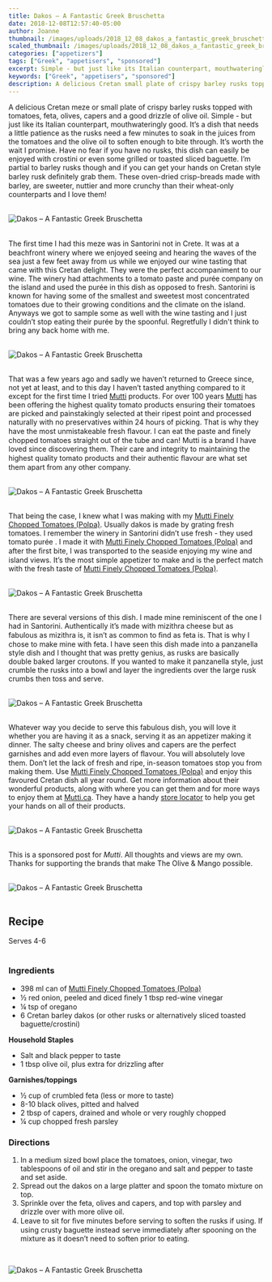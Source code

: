 ```yaml
---
title: Dakos – A Fantastic Greek Bruschetta
date: 2018-12-08T12:57:40-05:00
author: Joanne
thumbnail: /images/uploads/2018_12_08_dakos_a_fantastic_greek_bruschetta_1.jpg
scaled_thumbnail: /images/uploads/2018_12_08_dakos_a_fantastic_greek_bruschetta_0.jpg
categories: ["appetizers"]
tags: ["Greek", "appetisers", "sponsored"]
excerpt: Simple - but just like its Italian counterpart, mouthwateringly good.
keywords: ["Greek", "appetisers", "sponsored"]
description: A delicious Cretan small plate of crispy barley rusks topped with tomatoes, feta, olives, capers and a good drizzle of olive oil. Simple - but just like its Italian counterpart, mouthwateringly good.
---
```


A delicious Cretan meze or small plate of crispy barley rusks topped with tomatoes, feta, olives, capers and a good drizzle of olive oil. Simple - but just like its Italian counterpart, mouthwateringly good. It’s a dish that needs a little patience as the rusks need a few minutes to soak in the juices from the tomatoes and the olive oil to soften enough to bite through. It’s worth the wait I promise. Have no fear if you have no rusks, this dish can easily be enjoyed with crostini or even some grilled or toasted sliced baguette. I’m partial to barley rusks though and if you can get your hands on Cretan style barley rusk deﬁnitely grab them. These oven-dried crisp-breads made with barley, are sweeter, nuttier and more crunchy than their wheat-only counterparts and I love them!
</br>
</br>

![Dakos – A Fantastic Greek Bruschetta](/images/uploads/2018_12_08_dakos_a_fantastic_greek_bruschetta_2.jpg)
</br>
</br>

The ﬁrst time I had this meze was in Santorini not in Crete. It was at a beachfront winery where we enjoyed seeing and hearing the waves of the sea just a few feet away from us while we enjoyed our wine tasting that came with this Cretan delight. They were the perfect accompaniment to our wine. The winery had attachments to a tomato paste and purée company on the island and used the purée in this dish as opposed to fresh. Santorini is known for having some of the smallest and sweetest most concentrated tomatoes due to their growing conditions and the climate on the island. Anyways we got to sample some as well with the wine tasting and I just couldn’t stop eating their purée by the spoonful. Regretfully I didn't think to bring any back home with me.
</br>
</br>

![Dakos – A Fantastic Greek Bruschetta](/images/uploads/2018_12_08_dakos_a_fantastic_greek_bruschetta_3.jpg)
</br>
</br>

That was a few years ago and sadly we haven’t returned to Greece since, not yet at least, and to this day I haven’t tasted anything compared to it except for the first time I tried [Mutti](https://www.mutti-parma.com/can-en/mutti-tomatoes) products. For over 100 years [Mutti](https://www.mutti-parma.com/can-en/mutti-tomatoes) has been offering the highest quality tomato products ensuring their tomatoes are picked and painstakingly selected at their ripest point and processed naturally with no preservatives within 24 hours of picking. That is why they have the most unmistakeable fresh ﬂavour. I can eat the paste and finely chopped tomatoes straight out of the tube and can! Mutti is a brand I have loved since discovering them. Their care and integrity to maintaining the highest quality tomato products and their authentic ﬂavour are what set them apart from any other company.
</br>
</br>

![Dakos – A Fantastic Greek Bruschetta](/images/uploads/2018_12_08_dakos_a_fantastic_greek_bruschetta_4.jpg)
</br>
</br>

That being the case, I knew what I was making with my [Mutti Finely Chopped Tomatoes (Polpa)](https://www.mutti-parma.com/can-en/products/finely-chopped-tomatoes/finely-chopped-tomatoes). Usually dakos is made by grating fresh tomatoes. I remember the winery in Santorini didn’t use fresh - they used tomato purée . I made it with [Mutti Finely Chopped Tomatoes (Polpa)](https://www.mutti-parma.com/can-en/products/finely-chopped-tomatoes/finely-chopped-tomatoes) and after the ﬁrst bite, I was transported to the seaside enjoying my wine and island views. It’s the most simple appetizer to make and is the perfect match with the fresh taste of [Mutti Finely Chopped Tomatoes (Polpa)](https://www.mutti-parma.com/can-en/products/finely-chopped-tomatoes/finely-chopped-tomatoes).
</br>
</br>

![Dakos – A Fantastic Greek Bruschetta](/images/uploads/2018_12_08_dakos_a_fantastic_greek_bruschetta_5.jpg)
</br>
</br>

There are several versions of this dish. I made mine reminiscent of the one I had in Santorini. Authentically it’s made with mizithra cheese but as fabulous as mizithra is, it isn’t as common to ﬁnd as feta is. That is why I chose to make mine with feta. I have seen this dish made into a panzanella style dish and I thought that was pretty genius, as rusks are basically double baked larger croutons. If you wanted to make it panzanella style, just crumble the rusks into a bowl and layer the ingredients over the large rusk crumbs then toss and serve.
</br>
</br>

![Dakos – A Fantastic Greek Bruschetta](/images/uploads/2018_12_08_dakos_a_fantastic_greek_bruschetta_6.jpg)
</br>
</br>

Whatever way you decide to serve this fabulous dish, you will love it whether you are having it as a snack, serving it as an appetizer making it dinner. The salty cheese and briny olives and capers are the perfect garnishes and add even more layers of ﬂavour. You will absolutely love them. Don’t let the lack of fresh and ripe, in-season tomatoes stop you from making them. Use [Mutti Finely Chopped Tomatoes (Polpa)](https://www.mutti-parma.com/can-en/products/finely-chopped-tomatoes/finely-chopped-tomatoes)
 and enjoy this favoured Cretan dish all year round. Get more information about their wonderful products, along with where you can get them and for more ways to enjoy them at [Mutti.ca](https://www.mutti-parma.com/can-en/#!/our-tomato-fields-and-your-kitchen). They have a handy [store locator](https://www.mutti-parma.com/can-en/store-locator) to help you get your hands on all of their products.
</br>
</br>

![Dakos – A Fantastic Greek Bruschetta](/images/uploads/2018_12_08_dakos_a_fantastic_greek_bruschetta_7.jpg)
</br>
</br>

This is a sponsored post for _Mutti_. All thoughts and views are my own. Thanks for supporting the brands that make The Olive & Mango possible.
</br>
</br>

![Dakos – A Fantastic Greek Bruschetta](/images/uploads/2018_12_08_dakos_a_fantastic_greek_bruschetta_8.jpg)
</br>
</br>

## Recipe
Serves 4-6
</br>
</br>

### Ingredients

* 398 ml can of <span class="highlight">[Mutti Finely Chopped Tomatoes (Polpa)](https://www.mutti-parma.com/can-en/products/finely-chopped-tomatoes/finely-chopped-tomatoes)</span>
* ½ red onion, peeled and diced ﬁnely 1 tbsp red-wine vinegar
* &frac14; tsp of oregano
* 6 Cretan barley dakos (or other rusks or alternatively sliced toasted baguette/crostini)

__Household Staples__

* Salt and black pepper to taste
* 1 tbsp olive oil, plus extra for drizzling after 


__Garnishes/toppings__

* &frac12; cup of crumbled feta (less or more to taste) 
* 8-10 black olives, pitted and halved
* 2 tbsp of capers, drained and whole or very roughly chopped 
* &frac14; cup chopped fresh parsley

### Directions

1. In a medium sized bowl place the tomatoes, onion, vinegar, two tablespoons of oil and stir in the oregano and salt and pepper to taste and set aside.
2. Spread out the dakos on a large platter and spoon the tomato mixture on top.
3. Sprinkle over the feta, olives and capers, and top with parsley and drizzle over with more olive oil.
4. Leave to sit for ﬁve minutes before serving to soften the rusks if using. If using crusty baguette instead serve immediately after spooning on the mixture as it doesn’t need to soften prior to eating.

</br>

![Dakos – A Fantastic Greek Bruschetta](/images/uploads/2018_12_08_dakos_a_fantastic_greek_bruschetta_9.jpg)
